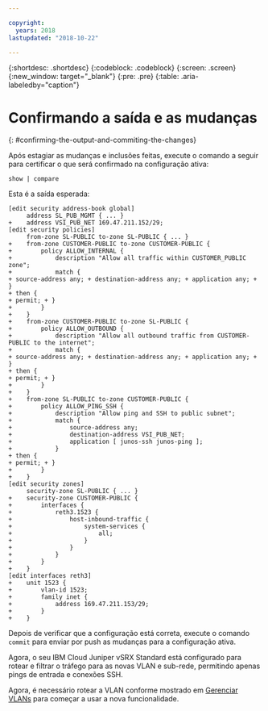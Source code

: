 ```yaml
---

copyright:
  years: 2018
lastupdated: "2018-10-22"

---
```


{:shortdesc: .shortdesc}
{:codeblock: .codeblock}
{:screen: .screen}
{:new_window: target="_blank"}
{:pre: .pre}
{:table: .aria-labeledby="caption"}

# Confirmando a saída e as mudanças
{: #confirming-the-output-and-commiting-the-changes}

Após estagiar as mudanças e inclusões feitas, execute o comando a seguir para certificar o que será confirmado na configuração ativa:

```
show | compare
```

Esta é a saída esperada:

```
[edit security address-book global]
     address SL_PUB_MGMT { ... }
+    address VSI_PUB_NET 169.47.211.152/29;
[edit security policies]
     from-zone SL-PUBLIC to-zone SL-PUBLIC { ... }
+    from-zone CUSTOMER-PUBLIC to-zone CUSTOMER-PUBLIC {
+        policy ALLOW_INTERNAL {
+            description "Allow all traffic within CUSTOMER_PUBLIC zone";
+            match {
+ source-address any; + destination-address any; + application any; + }
+ then {
+ permit; + }
+        }
+    }
+    from-zone CUSTOMER-PUBLIC to-zone SL-PUBLIC {
+        policy ALLOW_OUTBOUND {
+            description "Allow all outbound traffic from CUSTOMER-PUBLIC to the internet";
+            match {
+ source-address any; + destination-address any; + application any; + }
+ then {
+ permit; + }
+        }
+    }
+    from-zone SL-PUBLIC to-zone CUSTOMER-PUBLIC {
+        policy ALLOW_PING_SSH {
+            description "Allow ping and SSH to public subnet";
+            match {
+                source-address any;
+                destination-address VSI_PUB_NET;
+                application [ junos-ssh junos-ping ];
+            }
+ then {
+ permit; + }
+        }
+    }
[edit security zones]
     security-zone SL-PUBLIC { ... }
+    security-zone CUSTOMER-PUBLIC {
+        interfaces {
+            reth3.1523 {
+                host-inbound-traffic {
+                    system-services {
+                        all;
+                    }
+                }
+            }                          
+        }
+    }
[edit interfaces reth3]
+    unit 1523 {
+        vlan-id 1523;
+        family inet {
+            address 169.47.211.153/29;
+        }
+    }
```

Depois de verificar que a configuração está correta, execute o comando `commit` para enviar por push as mudanças para a configuração ativa.

Agora, o seu IBM Cloud Juniper vSRX Standard está configurado para rotear e filtrar o tráfego para as novas VLAN e sub-rede, permitindo apenas pings de entrada e conexões SSH. 

Agora, é necessário rotear a VLAN conforme mostrado em
[Gerenciar VLANs](/docs/infrastructure/vsrx?topic=vsrx-managing-ibm-vlans) para começar a usar a
nova funcionalidade.
